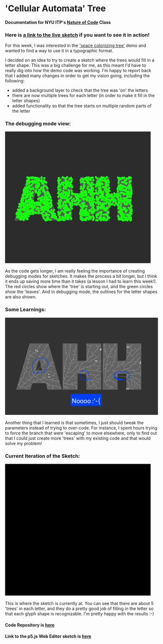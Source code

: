 # 'Cellular Automata' Tree

#### Documentation for NYU ITP's [Nature of Code](https://github.com/nature-of-code/noc-syllabus-S21) Class 

### Here is [a link to the live sketch](https://editor.p5js.org/lynneyun/present/4Qua6Z_xW) if you want to see it in action!

For this week, I was interested in the ['space colonizing tree'](https://thecodingtrain.com/CodingChallenges/017-spacecolonizer.html) demo and wanted to find a way to use it in a typographic format. 

I decided on an idea to try to create a sketch where the trees would fill in a letter shape. This was a big challenge for me, as this meant I'd have to really dig into how the demo code was working. I'm happy to report back that I added many changes in order to get my vision going, including the following:

* added a background layer to check that the tree was 'on' the letters
* there are now multiple trees for each letter (in order to make it fill in the letter shapes)
* added functionality so that the tree starts on multiple random parts of the letter

### The debugging mode view:
![img1](document_img/debugging.gif)

As the code gets longer, I am really feeling the importance of creating debugging modes for sketches. It makes the process a bit longer, but I think it ends up saving more time than it takes (a lesson I had to learn this week!). The red circles show where the 'tree' is starting out, and the green circles show the 'leaves'. And in debugging mode, the outlines for the letter shapes are also shown.

### Some Learnings: 

![img2](document_img/problems.png)

Another thing that I learned is that sometimes, I just should tweak the parameters instead of trying to over-code. For instance, I spent hours trying to force the branch that were 'escaping' to move elsewhere, only to find out that I could just create more 'trees' with my existing code and that would solve my problem!

### Current Iteration of the Sketch:

![img2](document_img/final.gif)

This is where the sketch is currently at. You can see that there are about 5 'trees' in each letter, and they do a pretty good job of filling in the letter so that each glyph shape is recognizable. I'm pretty happy with the results :-) 

#### Code Repository is [here](https://github.com/lynneyun/ITP-Documentation/tree/master/Nature%20of%20Code/Week9/code)

#### Link to the p5.js Web Editor sketch is [here](https://editor.p5js.org/lynneyun/present/4Qua6Z_xW)